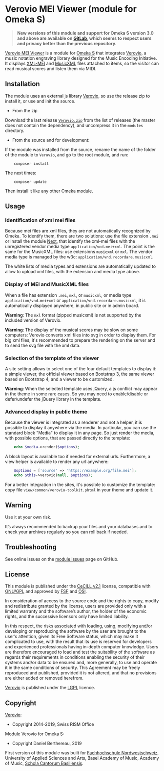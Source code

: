 Verovio MEI Viewer (module for Omeka S)
=======================================

> __New versions of this module and support for Omeka S version 3.0 and above
> are available on [GitLab], which seems to respect users and privacy better
> than the previous repository.__

[Verovio MEI Viewer] is a module for [Omeka S] that integrates [Verovio], a
music notation engraving library designed for the Music Encoding Initiative. It
displays [XML-MEI] and [MusicXML] files attached to items, so the visitor can
read musical scores and listen them via MIDI.


Installation
------------

The module uses an external js library [Verovio], so use the release zip to
install it, or use and init the source.

* From the zip

Download the last release [`Verovio.zip`] from the list of releases (the
master does not contain the dependency), and uncompress it in the `modules`
directory.

* From the source and for development:

If the module was installed from the source, rename the name of the folder of
the module to `Verovio`, and go to the root module, and run:

```
    composer install
```

The next times:

```
    composer update
```

Then install it like any other Omeka module.


Usage
-----

### Identification of xml mei files

Because mei files are xml files, they are not automatically recognized by Omeka.
To identify them, there are two solutions: use the file extension `.mei` or
install the module [Next], that identify the xml-mei files with the unregistered
 vendor media type `application/vnd.mei+xml`. The point is the same for the
 MusicXML files: use extensions `musicxml` or `mxl`. The vendor media type is
 managed by the w3c: `application/vnd.recordare.musicxml`.

The white lists of media types and extensions are automatically updated to
allow to upload xml files, with the extension and media type above.

### Display of MEI and MusicXML files

When a file has extension `.mei`, `mxl`, or `musicxml`, or media type `application/vnd.mei+xml`
or `application/vnd.recordare.musicxml`, it is automatically displayed anywhere,
in public site or in admin board.

__Warning__: The `mxl` format (zipped musicxml) is not supported by the included
version of Verovio.

__Warning__: The display of the musical scores may be slow on some computers:
Verovio converts xml files into svg in order to display them. For big xml files,
it's recommended to prepare the rendering on the server and to send the svg
file with the xml data.

### Selection of the template of the viewer

A site setting allows to select one of the four default templates to display it:
a simple viewer, the official viewer based on Bootstrap 3, the same viewer based
on Bootstrap 4, and a viewer to be customized.

__Warning__: When the selected template uses jQuery, a js conflict may appear in
the theme in some rare cases. So you may need to enable/disable or defer/undefer
the jQuery library in the template.


### Advanced display in public theme

Because the viewer is integrated as a renderer and not a helper, it is possible
to display it anywhere via the media. In particular, you can use the standard
block "Media" to display it in any page. So just render the media, with possible
options, that are passed directly to the template:

```php
    echo $media->render($options);
```

A block layout is available too if needed for external urls. Furthermore, a view
helper is available to render any url anywhere:

```php
    $options = ['source' => 'https://example.org/file.mei'];
    echo $this->verovio(null, $options);
```

For a better integration in the sites, it's possible to customize the template:
copy file `view/common/verovio-toolkit.phtml` in your theme and update it.


Warning
-------

Use it at your own risk.

It’s always recommended to backup your files and your databases and to check
your archives regularly so you can roll back if needed.


Troubleshooting
---------------

See online issues on the [module issues] page on GitHub.


License
-------

This module is published under the [CeCILL v2.1] license, compatible with
[GNU/GPL] and approved by [FSF] and [OSI].

In consideration of access to the source code and the rights to copy, modify and
redistribute granted by the license, users are provided only with a limited
warranty and the software’s author, the holder of the economic rights, and the
successive licensors only have limited liability.

In this respect, the risks associated with loading, using, modifying and/or
developing or reproducing the software by the user are brought to the user’s
attention, given its Free Software status, which may make it complicated to use,
with the result that its use is reserved for developers and experienced
professionals having in-depth computer knowledge. Users are therefore encouraged
to load and test the suitability of the software as regards their requirements
in conditions enabling the security of their systems and/or data to be ensured
and, more generally, to use and operate it in the same conditions of security.
This Agreement may be freely reproduced and published, provided it is not
altered, and that no provisions are either added or removed herefrom.

[Verovio] is published under the [LGPL] licence.


Copyright
---------

[Verovio]:

* Copyright 2014-2019, Swiss RISM Office

Module Verovio for Omeka S:

* Copyright Daniel Berthereau, 2019

First version of this module was built for [Fachhochschule Nordwestschweiz],
University of Applied Sciences and Arts, Basel Academy of Music, Academy of Music,
[Schola Cantorum Basiliensis].


[Verovio MEI Viewer]: https://github.com/Daniel-KM/Omeka-S-module-Verovio
[Verovio]: https://www.verovio.org
[XML-MEI]: https://music-encoding.org
[MusicXML]: https://w3c.github.io/musicxml/
[Omeka S]: https://omeka.org/s
[`Verovio.zip`]: https://github.com/Daniel-KM/Omeka-S-module-Verovio/releases
[Next]: https://github.com/Daniel-KM/Omeka-S-module-Next
[module issues]: https://github.com/Daniel-KM/Omeka-S-module-Verovio/issues
[CeCILL v2.1]: https://www.cecill.info/licences/Licence_CeCILL_V2.1-en.html
[GNU/GPL]: https://www.gnu.org/licenses/gpl-3.0.html
[FSF]: https://www.fsf.org
[OSI]: http://opensource.org
[LGPL]: https://www.gnu.org/licenses/lgpl.html
[Fachhochschule Nordwestschweiz]: https://www.fhnw.ch
[Schola Cantorum Basiliensis]: https://www.fhnw.ch/en/about-fhnw/schools/music/schola-cantorum-basiliensis
[GitLab]: https://gitlab.com/Daniel-KM
[Daniel-KM]: https://github.com/Daniel-KM "Daniel Berthereau"
